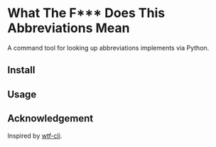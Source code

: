 # What The F\*\*\* Does This Abbreviations Mean

A command tool for looking up abbreviations implements via Python. 

## Install

## Usage

## Acknowledgement

Inspired by [wtf-cli](https://github.com/Haixiang6123/wtf-cli).
